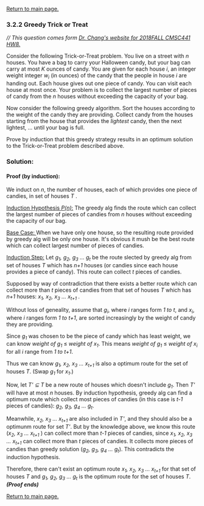 <a href="../README.md#3.2.2">Return to main page.</a>

### 3.2.2 Greedy Trick or Treat

<i>// This question comes form <a href="https://www.csee.umbc.edu/~chang/cs441/hw/hw8.shtml">Dr. Chang's website for 2018FALL CMSC441 HW8. </a> </i>

<P>
Consider the following Trick-or-Treat problem.  You live on a
street with <i>n</i> houses.  You have a bag to carry your Halloween
candy, but your bag can carry at most <i>K</i> ounces of candy.
You are given for each house <i>i</i>, an integer weight
integer <i>w<sub>i</sub></i> (in ounces) of the candy that the
people in house <i>i</i> are handing out.  Each house gives out
one piece of candy.  You can visit each house at most once.  Your
problem is to collect the largest number of pieces of candy from
the <i>n</i> houses without exceeding the capacity of your bag.
</P>

<P>
Now consider the following greedy algorithm. Sort the houses
according to the weight of the candy they are providing. Collect
candy from the houses starting from the house that provides the
<em>lightest</em> candy, then the next lightest, ... until your
bag is full.
</P>

<P>
Prove by induction that this greedy strategy results in an 
optimum solution to the Trick-or-Treat problem described above.
</P>

### Solution:

#### Proof (by induction):

We induct on *n*, the number of houses, each of which provides one piece of candies, in set of houses *T* . 

<u>Induction Hypothesis *P(n)*:</u> The greedy alg finds the route which can collect the largest number of pieces of candies from *n* houses without exceeding the capacity of our bag.

<u>Base Case: </u> When we have only one house, so the resulting route provided by greedy alg will be only one house. It's obvious it mush be the best route which can collect largest number of pieces of candies.

<u>Induction Step:</u> Let <i>g<sub>1</sub>, g<sub>2</sub>, g<sub>3</sub> ... g<sub>t</sub></i> be the route slected by greedy alg from set of houses *T* which has *n+1* houses (or candies since each house provides a piece of candy). This route can collect *t* pieces of candies. 

Supposed by way of contradiction that there exists a better route which can collect more than *t* pieces of candies from that set of houses *T* which has *n+1* houses: <i>x<sub>1</sub>, x<sub>2</sub>, x<sub>3</sub> ... x<sub>t+1</sub> </i>. 

Without loss of geneality, assume that <i>g<sub>i</sub></i>, where *i* ranges form <i>1 to t</i>, and <i>x<sub>i</sub></i>, where *i* ranges form <i>1 to t+1</i>, are sorted increasingly by the weight of candy they are providing. 

Since <i>g<sub>1</sub></i> was chosen to be the piece of candy which has least weight, we can know <i>weight of g<sub>1</sub></i> ≤ <i>weight of x<sub>1</sub></i>. This means  <i>weight of g<sub>1</sub></i> ≤ <i>weight of x<sub>i</sub></i> for all <i>i</i> range from <i>1 to t+1</i>.

Thus we can know <i>g<sub>1</sub>, x<sub>2</sub>, x<sub>3</sub> ... x<sub>t+1</sub> </i> is also a optimum route for the set of houses *T*. (Swap <i>g<sub>1</sub></i> for <i>x<sub>1</sub></i>.)

Now, let *T' ⊆ T* be a new route of houses which doesn't include <i>g<sub>1</sub></i>. Then *T'* will have at most *n* houses. By induction hypothesis, greedy alg can find a optimum route which collect most pieces of candies (in this case is *t-1* pieces of candies): <i>g<sub>2</sub>, g<sub>3</sub>, g<sub>4</sub> ... g<sub>t</sub></i>.

Meanwhile, <i>x<sub>2</sub>, x<sub>3</sub> ... x<sub>t+1</sub> </i> are also included in *T'*, and they should also be a optimunm route for set *T'*. But by the knowledge above, we know this route (<i>x<sub>2</sub>, x<sub>3</sub> ... x<sub>t+1</sub> </i>) can collect more than *t-1* pieces of candies, since <i>x<sub>1</sub>, x<sub>2</sub>, x<sub>3</sub> ... x<sub>t+1</sub> </i> can collect more than *t* pieces of candies. It collects more pieces of candies than greedy solution (<i>g<sub>2</sub>, g<sub>3</sub>, g<sub>4</sub> ... g<sub>t</sub></i>). This contradicts the induction hypothesis.

Therefore, there can't exist an optimum route <i>x<sub>1</sub>, x<sub>2</sub>, x<sub>3</sub> ... x<sub>t+1</sub> </i> for that set of houses *T* and <i>g<sub>1</sub>, g<sub>2</sub>, g<sub>3</sub> ... g<sub>t</sub></i> is the optimum route for the set of houses *T*. ***(Proof ends)***

<a href="../README.md#3.2.2">Return to main page.</a>